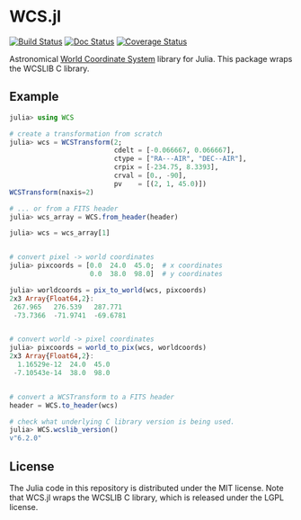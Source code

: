WCS.jl
======

<!-- Storage for badge urls -->
[docs-latest-img]: https://img.shields.io/badge/docs-latest-blue.svg
[docs-latest-url]: https://juliaastro.github.io/WCS.jl/latest/

[travis-img]: https://travis-ci.org/JuliaAstro/WCS.jl.svg?branch=master
[travis-url]: https://travis-ci.org/JuliaAstro/WCS.jl

[coveralls-img]: https://img.shields.io/coveralls/JuliaAstro/WCS.jl.svg
[coveralls-url]: https://coveralls.io/r/JuliaAstro/WCS.jl?branch=master

[![Build Status][travis-img]][travis-url]
[![Doc Status][docs-latest-img]][docs-latest-url]
[![Coverage Status][coveralls-img]][coveralls-url]

Astronomical [World Coordinate
System](http://www.atnf.csiro.au/people/mcalabre/WCS/) library for
Julia. This package wraps the WCSLIB C library.

Example
-------

```julia
julia> using WCS

# create a transformation from scratch
julia> wcs = WCSTransform(2;
                          cdelt = [-0.066667, 0.066667],
                          ctype = ["RA---AIR", "DEC--AIR"],
                          crpix = [-234.75, 8.3393],
                          crval = [0., -90],
                          pv    = [(2, 1, 45.0)])
WCSTransform(naxis=2)

# ... or from a FITS header
julia> wcs_array = WCS.from_header(header)

julia> wcs = wcs_array[1]


# convert pixel -> world coordinates
julia> pixcoords = [0.0  24.0  45.0;  # x coordinates
                    0.0  38.0  98.0]  # y coordinates

julia> worldcoords = pix_to_world(wcs, pixcoords)
2x3 Array{Float64,2}:
 267.965   276.539   287.771 
 -73.7366  -71.9741  -69.6781


# convert world -> pixel coordinates
julia> pixcoords = world_to_pix(wcs, worldcoords)
2x3 Array{Float64,2}:
  1.16529e-12  24.0  45.0
 -7.10543e-14  38.0  98.0


# convert a WCSTransform to a FITS header
header = WCS.to_header(wcs)

# check what underlying C library version is being used.
julia> WCS.wcslib_version()
v"6.2.0"
```

License
-------

The Julia code in this repository is distributed under the MIT
license. Note that WCS.jl wraps the WCSLIB C library, which is
released under the LGPL license.
